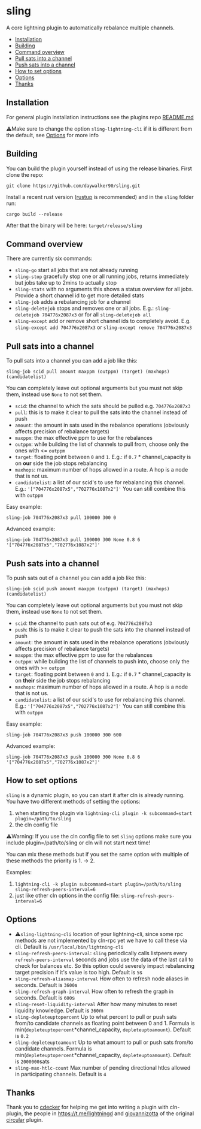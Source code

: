 # sling
A core lightning plugin to automatically rebalance multiple channels.

* [Installation](#installation)
* [Building](#building)
* [Command overview](#command-overview)
* [Pull sats into a channel](#pull-sats-into-a-channel)
* [Push sats into a channel](#push-sats-into-a-channel)
* [How to set options](#how-to-set-options)
* [Options](#options)
* [Thanks](#thanks)

## Installation
For general plugin installation instructions see the plugins repo [README.md](https://github.com/lightningd/plugins/blob/master/README.md#Installation)

:warning:Make sure to change the option ``sling-lightning-cli`` if it is different from the default, see [Options](#options) for more info

## Building
You can build the plugin yourself instead of using the release binaries.
First clone the repo:

``git clone https://github.com/daywalker90/sling.git``

Install a recent rust version ([rustup](https://rustup.rs/) is recommended) and in the ``sling`` folder run:

``cargo build --release``

After that the binary will be here: ``target/release/sling``

## Command overview

There are currently six commands:
* ``sling-go`` start all jobs that are not already running
* ``sling-stop`` gracefully stop one or all running jobs, returns immediately but jobs take up to 2mins to actually stop
* ``sling-stats`` with no arguments this shows a status overview for all jobs. Provide a short channel id to get more detailed stats
* ``sling-job`` adds a rebalancing job for a channel
* ``sling-deletejob`` stops and removes one or all jobs. E.g.: ``sling-deletejob 704776x2087x3`` or for all ``sling-deletejob all``
* ``sling-except`` add or remove short channel ids to completely avoid. E.g. ``sling-except add 704776x2087x3`` or ``sling-except remove 704776x2087x3``

## Pull sats into a channel
To pull sats into a channel you can add a job like this:

``sling-job scid pull amount maxppm (outppm) (target) (maxhops) (candidatelist)``

You can completely leave out optional arguments but you must not skip them, instead use ``None`` to not set them.

* ``scid``: the channel to which the sats should be pulled e.g. ``704776x2087x3``
* ``pull``: this is to make it clear to pull the sats into the channel instead of push
* ``amount``: the amount in sats used in the rebalance operations (obviously affects precision of rebalance targets)
* ``maxppm``: the max effective ppm to use for the rebalances
* ``outppm``: while building the list of channels to pull from, choose only the ones with <= ``outppm``
* ``target``: floating point between ``0`` and ``1``. E.g.: if ``0.7`` * channel_capacity is on **our** side the job stops rebalancing
* ``maxhops``: maximum number of hops allowed in a route. A hop is a node that is not us.
* ``candidatelist``: a list of our scid's to use for rebalancing this channel. E.g.: ``'["704776x2087x5","702776x1087x2"]'`` You can still combine this with ``outppm``

Easy example:

``sling-job 704776x2087x3 pull 100000 300 0``

Advanced example:

``sling-job 704776x2087x3 pull 100000 300 None 0.8 6 '["704776x2087x5","702776x1087x2"]'``

## Push sats into a channel
To push sats out of a channel you can add a job like this:

``sling-job scid push amount maxppm (outppm) (target) (maxhops) (candidatelist)``

You can completely leave out optional arguments but you must not skip them, instead use ``None`` to not set them.

* ``scid``: the channel to push sats out of e.g. ``704776x2087x3``
* ``push``: this is to make it clear to push the sats into the channel instead of push
* ``amount``: the amount in sats used in the rebalance operations (obviously affects precision of rebalance targets)
* ``maxppm``: the max effective ppm to use for the rebalances
* ``outppm``: while building the list of channels to push into, choose only the ones with >= ``outppm``
* ``target``: floating point between ``0`` and ``1``. E.g.: if ``0.7`` * channel_capacity is on **their** side the job stops rebalancing
* ``maxhops``: maximum number of hops allowed in a route. A hop is a node that is not us.
* ``candidatelist``: a list of our scid's to use for rebalancing this channel. E.g.: ``'["704776x2087x5","702776x1087x2"]'`` You can still combine this with ``outppm``

Easy example:

``sling-job 704776x2087x3 push 100000 300 600``

Advanced example:

``sling-job 704776x2087x3 push 100000 300 None 0.8 6 '["704776x2087x5","702776x1087x2"]'``

## How to set options
``sling`` is a dynamic plugin, so you can start it after cln is already running. You have two different methods of setting the options:

1. when starting the plugin via ``lightning-cli plugin -k subcommand=start plugin=/path/to/sling``
2. the cln config file

:warning:Warning: If you use the cln config file to set ``sling`` options make sure you include plugin=/path/to/sling or cln will not start next time!

You can mix these methods but if you set the same option with multiple of these methods the priority is 1. -> 2.

Examples:
1. ``lightning-cli -k plugin subcommand=start plugin=/path/to/sling sling-refresh-peers-interval=6``
2. just like other cln options in the config file: ``sling-refresh-peers-interval=6``

## Options
* :warning:``sling-lightning-cli`` location of your lightning-cli, since some rpc methods are not implemented by cln-rpc yet we have to call these via cli. Default is ``/usr/local/bin/lightning-cli``
* ``sling-refresh-peers-interval``: ``sling`` periodically calls listpeers every ``refresh-peers-interval`` seconds
and jobs use the data of the last call to check for balances etc. So this option could severely impact rebalancing target precision
if it's value is too high. Default is ``5``s
* ``sling-refresh-aliasmap-interval`` How often to refresh node aliases in seconds. Default is ``3600``s
* ``sling-refresh-graph-interval`` How often to refresh the graph in seconds. Default is ``600``s
* ``sling-reset-liquidity-interval`` After how many minutes to reset liquidity knowledge. Default is ``360``m
* ``sling-depleteuptopercent`` Up to what percent to pull or push sats from/to candidate channels as floating point between 0 and 1. Formula is min(``depleteuptopercent``*channel_capacity, ``depleteuptoamount``). Default is ``0.2``
* ``sling-depleteuptoamount`` Up to what amount to pull or push sats from/to candidate channels. Formula is min(``depleteuptopercent``*channel_capacity, ``depleteuptoamount``). Default is ``2000000``sats
* ``sling-max-htlc-count`` Max number of pending directional htlcs allowed in participating channels. Default is ``4``

## Thanks
Thank you to [cdecker](https://github.com/cdecker) for helping me get into writing a plugin with cln-plugin, the people in https://t.me/lightningd and [giovannizotta](https://github.com/giovannizotta) of the original [circular](https://github.com/giovannizotta/circular) plugin.





















